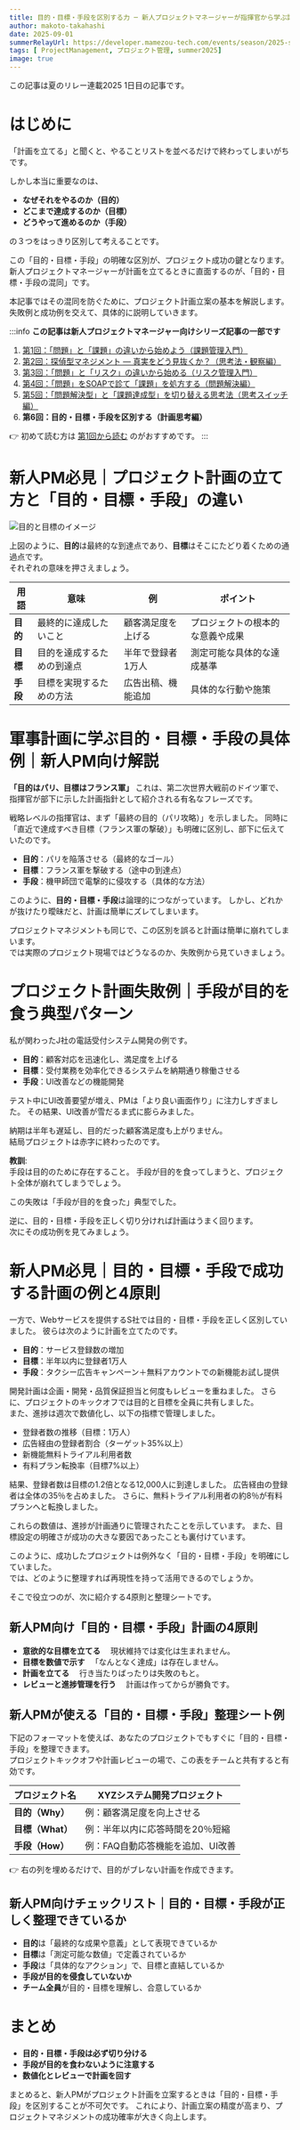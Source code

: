 ```yaml
---
title: 目的・目標・手段を区別する力 ─ 新人プロジェクトマネージャーが指揮官から学ぶ計画思考
author: makoto-takahashi
date: 2025-09-01
summerRelayUrl: https://developer.mamezou-tech.com/events/season/2025-summer/
tags: [ ProjectManagement, プロジェクト管理, summer2025]
image: true
---
```


この記事は夏のリレー連載2025 1日目の記事です。

# はじめに
「計画を立てる」と聞くと、やることリストを並べるだけで終わってしまいがちです。  

しかし本当に重要なのは、  
- **なぜそれをやるのか（目的）**
- **どこまで達成するのか（目標）**
- **どうやって進めるのか（手段）**

の３つをはっきり区別して考えることです。

この「目的・目標・手段」の明確な区別が、プロジェクト成功の鍵となります。
新人プロジェクトマネージャーが計画を立てるときに直面するのが、「目的・目標・手段の混同」です。

本記事ではその混同を防ぐために、プロジェクト計画立案の基本を解説します。
失敗例と成功例を交えて、具体的に説明していきます。

:::info
**この記事は新人プロジェクトマネージャー向けシリーズ記事の一部です**

1. [第1回：「問題」と「課題」の違いから始めよう（課題管理入門）](https://developer.mamezou-tech.com/blogs/2025/06/06/from_problem_to_action_issue_management_for_rookies/)
2. [第2回：探偵型マネジメント ― 真実をどう見抜くか？（思考法・観察編）](https://developer.mamezou-tech.com/blogs/2025/06/13/fact_vs_truths_conan_inspired_pm_guide_for_rookies/)
3. [第3回：「問題」と「リスク」の違いから始める（リスク管理入門）](https://developer.mamezou-tech.com/blogs/2025/06/20/risk_management_starting_with_risk_vs_problem_for_rookies/)
4. [第4回：「問題」をSOAPで診て「課題」を処方する（問題解決編）](https://developer.mamezou-tech.com/blogs/2025/06/27/soap_based_project_problem_diagnosis_for_rookie/)
5. [第5回：「問題解決型」と「課題達成型」を切り替える思考法（思考スイッチ編）](https://developer.mamezou-tech.com/blogs/2025/06/30/problem_solving_vs_task_achieving_pm_thinking_for_rookies/)
6. **第6回：目的・目標・手段を区別する（計画思考編）**

👉 初めて読む方は [第1回から読む](https://developer.mamezou-tech.com/blogs/2025/06/06/from_problem_to_action_issue_management_for_rookies/) のがおすすめです。
:::

# 新人PM必見｜プロジェクト計画の立て方と「目的・目標・手段」の違い

![目的と目標のイメージ](/img/pm/project_plan_objectives_and_goals.png)

上図のように、**目的**は最終的な到達点であり、**目標**はそこにたどり着くための通過点です。  
それぞれの意味を押さえましょう。

| 用語  | 意味 | 例 | ポイント |
|-------|------|----|----------|
| **目的** | 最終的に達成したいこと | 顧客満足度を上げる | プロジェクトの根本的な意義や成果 |
| **目標** | 目的を達成するための到達点 | 半年で登録者1万人 | 測定可能な具体的な達成基準 |
| **手段** | 目標を実現するための方法 | 広告出稿、機能追加 | 具体的な行動や施策 |

# 軍事計画に学ぶ目的・目標・手段の具体例｜新人PM向け解説
**「目的はパリ、目標はフランス軍」**
これは、第二次世界大戦前のドイツ軍で、指揮官が部下に示した計画指針として紹介される有名なフレーズです。

戦略レベルの指揮官は、まず「最終の目的（パリ攻略）」を示しました。
同時に「直近で達成すべき目標（フランス軍の撃破）」も明確に区別し、部下に伝えていたのです。

* **目的**：パリを陥落させる（最終的なゴール）
* **目標**：フランス軍を撃破する（途中の到達点）
* **手段**：機甲師団で電撃的に侵攻する（具体的な方法）

このように、**目的・目標・手段**は論理的につながっています。
しかし、どれかが抜けたり曖昧だと、計画は簡単にズレてしまいます。

プロジェクトマネジメントも同じで、この区別を誤ると計画は簡単に崩れてしまいます。  
では実際のプロジェクト現場ではどうなるのか、失敗例から見ていきましょう。

# プロジェクト計画失敗例｜手段が目的を食う典型パターン
私が関わったJ社の電話受付システム開発の例です。

* **目的**：顧客対応を迅速化し、満足度を上げる
* **目標**：受付業務を効率化できるシステムを納期通り稼働させる
* **手段**：UI改善などの機能開発

テスト中にUI改善要望が増え、PMは「より良い画面作り」に注力しすぎました。
その結果、UI改善が雪だるま式に膨らみました。  

納期は半年も遅延し、目的だった顧客満足度も上がりません。  
結局プロジェクトは赤字に終わったのです。

**教訓**:  
手段は目的のために存在すること。
手段が目的を食ってしまうと、プロジェクト全体が崩れてしまうでしょう。

この失敗は「手段が目的を食った」典型でした。  

逆に、目的・目標・手段を正しく切り分ければ計画はうまく回ります。  
次にその成功例を見てみましょう。

# 新人PM必見｜目的・目標・手段で成功する計画の例と4原則
一方で、Webサービスを提供するS社では目的・目標・手段を正しく区別していました。
彼らは次のように計画を立てたのです。 

* **目的**：サービス登録数の増加
* **目標**：半年以内に登録者1万人
* **手段**：タクシー広告キャンペーン＋無料アカウントでの新機能お試し提供

開発計画は企画・開発・品質保証担当と何度もレビューを重ねました。
さらに、プロジェクトのキックオフでは目的と目標を全員に共有しました。  
また、進捗は週次で数値化し、以下の指標で管理しました。

- 登録者数の推移（目標：1万人）  
- 広告経由の登録者割合（ターゲット35%以上）  
- 新機能無料トライアル利用者数  
- 有料プラン転換率（目標7%以上）

結果、登録者数は目標の1.2倍となる12,000人に到達しました。
広告経由の登録者は全体の35％を占めました。
さらに、無料トライアル利用者の約8％が有料プランへと転換しました。

これらの数値は、進捗が計画通りに管理されたことを示しています。
また、目標設定の明確さが成功の大きな要因であったことも裏付けています。

このように、成功したプロジェクトは例外なく「目的・目標・手段」を明確にしていました。  
では、どのように整理すれば再現性を持って活用できるのでしょうか。  

そこで役立つのが、次に紹介する4原則と整理シートです。

## 新人PM向け「目的・目標・手段」計画の4原則
- **意欲的な目標を立てる**
　現状維持では変化は生まれません。
- **目標を数値で示す**
　「なんとなく達成」は存在しません。
- **計画を立てる**
　行き当たりばったりは失敗のもと。
- **レビューと進捗管理を行う**
　計画は作ってからが勝負です。

## 新人PMが使える「目的・目標・手段」整理シート例
下記のフォーマットを使えば、あなたのプロジェクトでもすぐに「目的・目標・手段」を整理できます。  
プロジェクトキックオフや計画レビューの場で、この表をチームと共有すると有効です。  

| プロジェクト名 | XYZシステム開発プロジェクト |
|----------------|------------------------------|
| **目的（Why）** | 例：顧客満足度を向上させる |
| **目標（What）** | 例：半年以内に応答時間を20％短縮 |
| **手段（How）** | 例：FAQ自動応答機能を追加、UI改善 |

👉 右の列を埋めるだけで、目的がブレない計画を作成できます。

## 新人PM向けチェックリスト｜目的・目標・手段が正しく整理できているか
- **目的**は「最終的な成果や意義」として表現できているか
- **目標**は「測定可能な数値」で定義されているか
- **手段**は「具体的なアクション」で、目標と直結しているか
- **手段が目的を侵食していないか**
- **チーム全員**が目的・目標を理解し、合意しているか  

# まとめ
- **目的・目標・手段は必ず切り分ける**
- **手段が目的を食わないように注意する**
- **数値化とレビューで計画を回す**

まとめると、新人PMがプロジェクト計画を立案するときは「目的・目標・手段」を区別することが不可欠です。
これにより、計画立案の精度が高まり、プロジェクトマネジメントの成功確率が大きく向上します。
